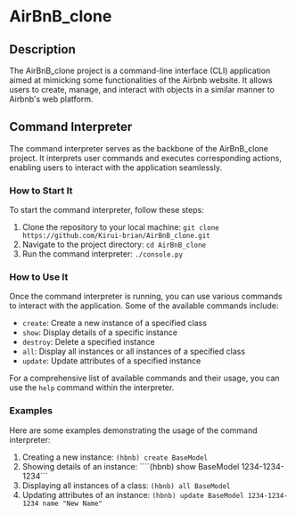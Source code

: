 # AirBnB_clone

## Description
The AirBnB_clone project is a command-line interface (CLI) application aimed at mimicking some functionalities of the Airbnb website. It allows users to create, manage, and interact with objects in a similar manner to Airbnb's web platform.

## Command Interpreter
The command interpreter serves as the backbone of the AirBnB_clone project. It interprets user commands and executes corresponding actions, enabling users to interact with the application seamlessly.

### How to Start It
To start the command interpreter, follow these steps:
1. Clone the repository to your local machine: `git clone https://github.com/Kirui-brian/AirBnB_clone.git`
2. Navigate to the project directory: `cd AirBnB_clone`
3. Run the command interpreter: `./console.py`

### How to Use It
Once the command interpreter is running, you can use various commands to interact with the application. Some of the available commands include:
- `create`: Create a new instance of a specified class
- `show`: Display details of a specific instance
- `destroy`: Delete a specified instance
- `all`: Display all instances or all instances of a specified class
- `update`: Update attributes of a specified instance

For a comprehensive list of available commands and their usage, you can use the `help` command within the interpreter.

### Examples
Here are some examples demonstrating the usage of the command interpreter:

1. Creating a new instance:
```(hbnb) create BaseModel```
2. Showing details of an instance:
````(hbnb) show BaseModel 1234-1234-1234```
3. Displaying all instances of a class:
```(hbnb) all BaseModel```
4. Updating attributes of an instance:
```(hbnb) update BaseModel 1234-1234-1234 name "New Name"```
